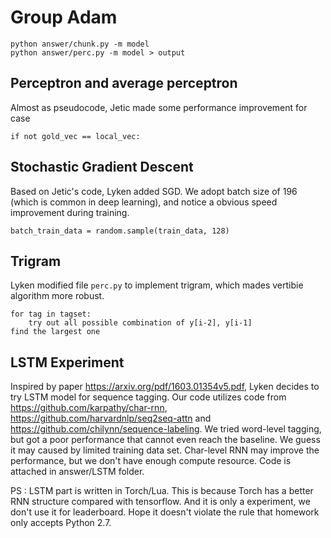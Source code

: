 # Group Adam

    python answer/chunk.py -m model
    python answer/perc.py -m model > output

## Perceptron and average perceptron
Almost as pseudocode, Jetic made some performance improvement for case

    if not gold_vec == local_vec:

## Stochastic Gradient Descent
Based on Jetic's code, Lyken added SGD. We adopt batch size of 196 (which is common in deep learning), and notice a obvious speed improvement during training.

    batch_train_data = random.sample(train_data, 128)

## Trigram
Lyken modified file ```perc.py``` to implement trigram, which mades vertibie algorithm more robust.

    for tag in tagset:
        try out all possible combination of y[i-2], y[i-1]
    find the largest one

## LSTM Experiment
Inspired by paper https://arxiv.org/pdf/1603.01354v5.pdf, Lyken decides to try LSTM model for sequence tagging. Our code utilizes code from https://github.com/karpathy/char-rnn, https://github.com/harvardnlp/seq2seq-attn  and https://github.com/chilynn/sequence-labeling. We tried word-level tagging, but got a poor performance that cannot even reach the baseline. We guess it may caused by limited training data set. Char-level RNN may improve the performance, but we don't have enough compute resource. Code is attached in answer/LSTM folder.

PS : LSTM part is written in Torch/Lua. This is because Torch has a better RNN structure compared with tensorflow. And it is only a experiment, we don't use it for leaderboard. Hope it doesn't violate the rule that homework only accepts Python 2.7.
